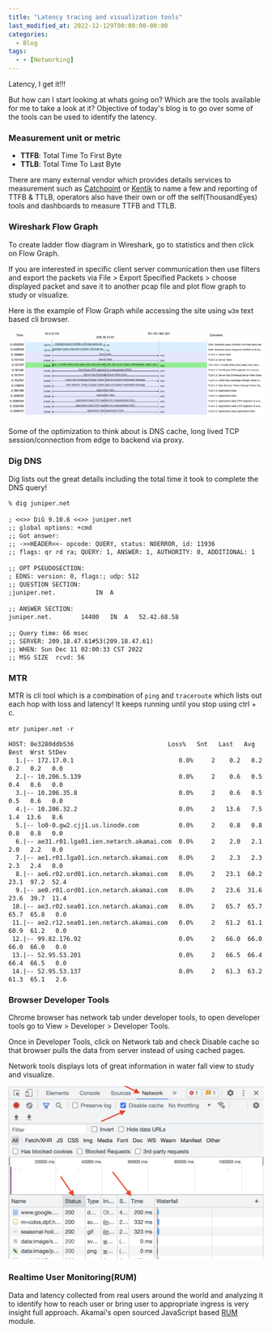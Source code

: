 ```yaml
---
title: "Latency tracing and visualization tools"
last_modified_at: 2022-12-129T00:00:00-00:00
categories:
  - Blog
tags:
  - - [Networking]
---
```


Latency, I get it!!! 

But how can I start looking at whats going on? Which are the tools available for me to take a look at it? Objective of today's blog is to go over some of the tools can be used to identify the latency.

### Measurement unit or metric

- **TTFB**: Total Time To First Byte
- **TTLB**: Total Time To Last Byte

There are many external vendor which provides details services to measurement such as [Catchpoint](https://www.catchpoint.com)  or [Kentik](https://www.kentik.com) to name a few and reporting of TTFB & TTLB, operators also have their own or off the self(ThousandEyes) tools and dashboards to measure TTFB and TTLB.

### Wireshark Flow Graph

To create ladder flow diagram in Wireshark, go to statistics and then click on Flow Graph. 

If you are interested in specific client server communication then use filters and export the packets via File > Export Specified Packets > choose displayed packet and save it to another pcap file and plot flow graph to study or visualize.

Here is the example of Flow Graph while accessing the site using `w3m` text based cli browser.

![TTFB](/assets/images/TTFB.png)

Some of the optimization to think about is DNS cache, long lived TCP session/connection from edge to backend via proxy. 
### Dig DNS

Dig lists out the great details including the total time it took to complete the DNS query! 
```
% dig juniper.net

; <<>> DiG 9.10.6 <<>> juniper.net
;; global options: +cmd
;; Got answer:
;; ->>HEADER<<- opcode: QUERY, status: NOERROR, id: 11936
;; flags: qr rd ra; QUERY: 1, ANSWER: 1, AUTHORITY: 0, ADDITIONAL: 1

;; OPT PSEUDOSECTION:
; EDNS: version: 0, flags:; udp: 512
;; QUESTION SECTION:
;juniper.net.			IN	A

;; ANSWER SECTION:
juniper.net.		14400	IN	A	52.42.68.58

;; Query time: 66 msec
;; SERVER: 209.18.47.61#53(209.18.47.61)
;; WHEN: Sun Dec 11 02:00:33 CST 2022
;; MSG SIZE  rcvd: 56
```

### MTR

MTR is cli tool which is a combination of `ping` and `traceroute` which lists out each hop with loss and latency! It keeps running until you stop using ctrl + c.

`mtr juniper.net -r`
```
HOST: 0e3280ddb536                          Loss%   Snt   Last   Avg  Best  Wrst StDev
  1.|-- 172.17.0.1                             0.0%     2    0.2   0.2   0.2   0.2   0.0
  2.|-- 10.206.5.139                           0.0%     2    0.6   0.5   0.4   0.6   0.0
  3.|-- 10.206.35.8                            0.0%     2    0.6   0.5   0.5   0.6   0.0
  4.|-- 10.206.32.2                            0.0%     2   13.6   7.5   1.4  13.6   8.6
  5.|-- lo0-0.gw2.cjj1.us.linode.com           0.0%     2    0.8   0.8   0.8   0.8   0.0
  6.|-- ae31.r01.lga01.ien.netarch.akamai.com  0.0%     2    2.0   2.1   2.0   2.2   0.0
  7.|-- ae1.r01.lga01.icn.netarch.akamai.com   0.0%     2    2.3   2.3   2.3   2.4   0.0
  8.|-- ae6.r02.ord01.icn.netarch.akamai.com   0.0%     2   23.1  60.2  23.1  97.2  52.4
  9.|-- ae0.r01.ord01.icn.netarch.akamai.com   0.0%     2   23.6  31.6  23.6  39.7  11.4
 10.|-- ae3.r02.sea01.icn.netarch.akamai.com   0.0%     2   65.7  65.7  65.7  65.8   0.0
 11.|-- ae2.r12.sea01.ien.netarch.akamai.com   0.0%     2   61.2  61.1  60.9  61.2   0.0
 12.|-- 99.82.176.92                           0.0%     2   66.0  66.0  66.0  66.0   0.0
 13.|-- 52.95.53.201                           0.0%     2   66.5  66.4  66.4  66.5   0.0
 14.|-- 52.95.53.137                           0.0%     2   61.3  63.2  61.3  65.1   2.6
```

### Browser Developer Tools

Chrome browser has network tab under developer tools, to open developer tools go to View > Developer > Developer Tools. 

Once in Developer Tools, click on Network tab and check Disable cache so that browser pulls the data from server instead of using cached pages.

Network tools displays lots of great information in water fall view to study and visualize.

![Developer Tools](/assets/images/Developer-Tools.png)


### Realtime User Monitoring(RUM)

Data and latency collected from real users around the world and analyzing it to identify how to reach user or bring user to appropriate ingress is very insight full approach. Akamai's open sourced JavaScript based [RUM](https://github.com/akamai/boomerang) module.
